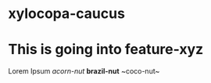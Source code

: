 xylocopa-caucus
===============

# This is going into feature-xyz
Lorem Ipsum *acorn-nut* **brazil-nut** ~coco-nut~